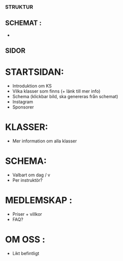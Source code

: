 ### STRUKTUR
## SCHEMAT :
- 
## SIDOR
# STARTSIDAN:
- Introduktion om KS
- Vilka klasser som finns (+ länk till mer info)
- Schema (klickbar bild, ska genereras från schemat)
- Instagram
- Sponsorer
# KLASSER:
- Mer information om alla klasser
# SCHEMA:
- Valbart om dag / v
- Per instruktör?
# MEDLEMSKAP :
- Priser + villkor
- FAQ?
# OM OSS :
- Likt befintligt
